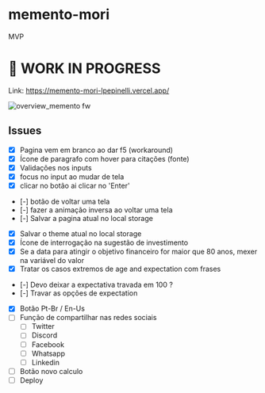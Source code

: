 # memento-mori
MVP

# 🚧 WORK IN PROGRESS

Link: https://memento-mori-lpepinelli.vercel.app/

![overview_memento fw](https://user-images.githubusercontent.com/43144939/231875853-62456741-a52d-4f00-9fac-2167a7f5106a.png)

## Issues

- [x] Pagina vem em branco ao dar f5 (workaround)
- [x] Ícone de paragrafo com hover para citações (fonte)
- [x] Validações nos inputs
- [x] focus no input ao mudar de tela
- [x] clicar no botão ai clicar no 'Enter'
- [-] botão de voltar uma tela
- [-] fazer a animação inversa ao voltar uma tela
- [-] Salvar a pagina atual no local storage
- [x] Salvar o theme atual no local storage
- [x] Ícone de interrogação na sugestão de investimento
- [x] Se a data para atingir o objetivo financeiro for maior que 80 anos, mexer na variável do valor
- [x] Tratar os casos extremos de age and expectation com frases
- [-] Devo deixar a expectativa travada em 100 ?
- [-] Travar as opções de expectation
- [x] Botão Pt-Br / En-Us
- [ ] Função de compartilhar nas redes sociais
  - [ ] Twitter
  - [ ] Discord
  - [ ] Facebook
  - [ ] Whatsapp
  - [ ] Linkedin
- [ ] Botão novo calculo
- [ ] Deploy
